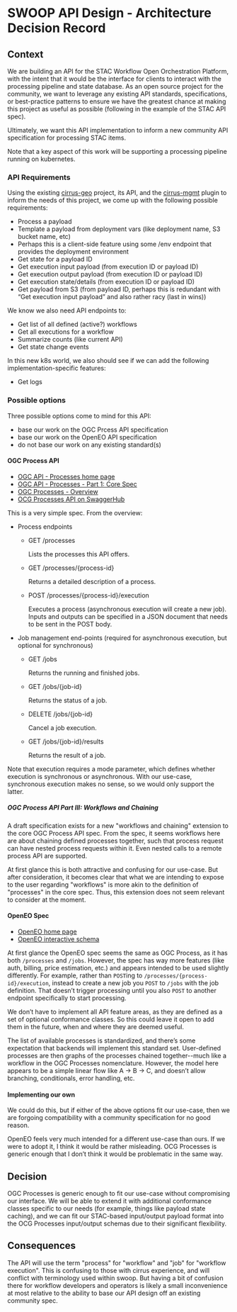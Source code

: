 # SWOOP API Design - Architecture Decision Record

## Context

We are building an API for the STAC Workflow Open Orchestration Platform, with
the intent that it would be the interface for clients to interact with the
processing pipeline and state database. As an open source project for the
community, we want to leverage any existing API standards, specifications, or
best-practice patterns to ensure we have the greatest chance at making this
project as useful as possible (following in the example of the STAC API spec).

Ultimately, we want this API implementation to inform a new community API
specification for processing STAC items.

Note that a key aspect of this work will be supporting a processing pipeline
running on kubernetes.

### API Requirements

Using the existing [cirrus-geo](https://github.com/cirrus-geo/cirrus-geo)
project, its API, and the
[cirrus-mgmt](https://github.com/cirrus-geo/cirrus-mgmt) plugin to inform the
needs of this project, we come up with the following possible requirements:

* Process a payload
* Template a payload from deployment vars (like deployment name, S3 bucket
  name, etc)
* Perhaps this is a client-side feature using some /env endpoint that provides
  the deployment environment
* Get state for a payload ID
* Get execution input payload (from execution ID or payload ID)
* Get execution output payload (from execution ID or payload ID)
* Get execution state/details (from execution ID or payload ID)
* Get payload from S3 (from payload ID, perhaps this is redundant with “Get
  execution input payload” and also rather racy (last in wins))

We know we also need API endpoints to:

* Get list of all defined (active?) workflows
* Get all executions for a workflow
* Summarize counts (like current API)
* Get state change events

In this new k8s world, we also should see if we can add the following
implementation-specific features:

* Get logs

### Possible options

Three possible options come to mind for this API:

* base our work on the OGC Prcess API specification
* base our work on the OpenEO API specification
* do not base our work on any existing standard(s)

#### OGC Process API

* [OGC API - Processes home page](https://ogcapi.ogc.org/processes/)
* [OGC API - Processes - Part 1: Core
  Spec](https://docs.ogc.org/is/18-062r2/18-062r2.html)
* [OGC Processes - Overview](https://ogcapi.ogc.org/processes/overview.html)
* [OCG Processes API on
  SwaggerHub](https://app.swaggerhub.com/apis/OGC/ogcapi-processes-1-example-1/1.0.0)

This is a very simple spec. From the overview:

* Process endpoints
  * GET /processes

    Lists the processes this API offers.
  * GET /processes/{process-id}

    Returns a detailed description of a process.
  * POST /processes/{process-id}/execution

    Executes a process (asynchronous execution will create a new job). Inputs
    and outputs can be specified in a JSON document that needs to be sent in
    the POST body.

* Job management end-points (required for asynchronous execution, but optional
  for synchronous)
  * GET /jobs

    Returns the running and finished jobs.
  * GET /jobs/{job-id}

    Returns the status of a job.
  * DELETE /jobs/{job-id}

    Cancel a job execution.
  * GET /jobs/{job-id}/results

    Returns the result of a job.

Note that execution requires a mode parameter, which defines whether execution
is synchronous or asynchronous. With our use-case, synchronous execution makes
no sense, so we would only support the latter.

##### OGC Process API Part III: Workflows and Chaining

A draft specification exists for a new "workflows and chaining" extension to
the core OGC Process API spec. From the spec, it seems workflows here are about
chaining defined processes together, such that process request can have nested
process requests within it. Even nested calls to a remote process API are
supported.

At first glance this is both attractive and confusing for our use-case. But
after consideration, it becomes clear that what we are intending to expose to
the user regarding "workflows" is more akin to the definition of "processes" in
the core spec. Thus, this extension does not seem relevant to consider at the
moment.

#### OpenEO Spec

* [OpenEO home page](https://openeo.org/)
* [OpenEO interactive schema](https://openeo.org/documentation/1.0/developers/api/reference.html)

At first glance the OpenEO spec seems the same as OGC Process, as it has both
`/processes` and `/jobs`. However, the spec has way more features (like auth,
billing, price estimation, etc.) and appears intended to be used slightly
differently. For example, rather than `POST`ing to
`/processes/{process-id}/execution`, instead to create a new job you `POST` to
`/jobs` with the job definition. That doesn’t trigger processing until you also
`POST` to another endpoint specifically to start processing.

We don’t have to implement all API feature areas, as they are defined as a set
of optional conformance classes. So this could leave it open to add them in the
future, when and where they are deemed useful.

The list of available processes is standardized, and there’s some expectation
that backends will implement this standard set. User-defined processes are then
graphs of the processes chained together--much like a workflow in the OGC
Processes nomenclature. However, the model here appears to be a simple linear
flow like A → B → C, and doesn’t allow branching, conditionals, error handling,
etc.

#### Implementing our own

We could do this, but if either of the above options fit our use-case, then we
are forgoing compatibility with a community specification for no good reason.

OpenEO feels very much intended for a different use-case than ours. If we were
to adopt it, I think it would be rather misleading. OCG Processes is generic
enough that I don’t think it would be problematic in the same way.

## Decision

OGC Processes is generic enough to fit our use-case without compromising our
interface. We will be able to extend it with additional conformance classes
specific to our needs (for example, things like payload state caching), and we
can fit our STAC-based input/output payload format into the OCG Processes
input/output schemas due to their significant flexibility.

## Consequences

The API will use the term "process" for "workflow" and "job" for "workflow
execution". This is confusing to those with cirrus experience, and will
conflict with terminology used within swoop. But having a bit of confusion
there for workflow developers and operators is likely a small inconvenience at
most relative to the ability to base our API design off an existing community
spec.
